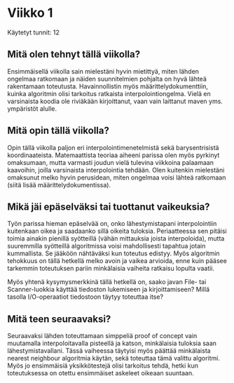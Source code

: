 # Viikko 1

Käytetyt tunnit: 12

## Mitä olen tehnyt tällä viikolla?

Ensimmäisellä viikolla sain mielestäni hyvin mietittyä, miten lähden ongelmaa ratkomaan ja näiden suunnitelmien pohjalta on hyvä lähteä rakentamaan toteutusta. Havainnollistin myös määrittelydokumenttiin, kuinka algoritmin olisi tarkoitus ratkaista interpolointiongelma. Vielä en varsinaista koodia ole riviäkään kirjoittanut, vaan vain laittanut maven yms. ympäristöt alulle. 


## Mitä opin tällä viikolla?

Opin tällä viikolla paljon eri interpolointimenetelmistä sekä barysentrisistä koordinaateista. Matemaattista teoriaa aiheeni parissa olen myös pyrkinyt omaksumaan, mutta varmasti joudun vielä tulevina viikkoina palaamaan kaavoihin, joilla varsinaista interpolointia tehdään. Olen kuitenkin mielestäni omaksunut melko hyvin perusidean, miten ongelmaa voisi lähteä ratkomaan (siitä lisää määrittelydokumentissa). 

## Mikä jäi epäselväksi tai tuottanut vaikeuksia?

Työn parissa hieman epäselvää on, onko lähestymistapani interpolointiin kuitenkaan oikea ja saadaanko sillä oikeita tuloksia. Periaatteessa sen pitäisi toimia ainakin pienillä syötteillä (vähän mittauksia joista interpoloida), mutta suuremmilla syötteillä algoritmissa voisi mahdollisesti tapahtua jotain kummallista. Se jääköön nähtäväksi kun toteutus edistyy. Myös algoritmin tehokkuus on tällä hetkellä melko avoin ja vaikea arvioida, enne kuin pääsee tarkemmin toteutuksen pariin minkälaisia vaiheita ratkaisu lopulta vaatii. 

Myös yhtenä kysymysmerkkinä tällä hetkellä on, saako javan File- tai Scanner-luokkia käyttää tiedoston lukemiseen ja kirjoittamiseen? Millä tasolla I/O-operaatiot tiedostoon täytyy toteuttaa itse?

## Mitä teen seuraavaksi?

Seuraavaksi lähden toteuttamaan simppeliä proof of concept vain muutamalla interpoloitavalla pisteellä ja katson, minkälaisia tuloksia saan lähestymistavallani. Tässä vaiheessa täytyisi myös päättää minkälaista nearest neighbour algoritmia käytän, sekä toteuttaa tämä valittu algoritmi. Myös jo ensimmäisiä yksikkötestejä olisi tarkoitus tehdä, hetki kun toteutuksessa on otettu ensimmäiset askeleet oikeaan suuntaan.